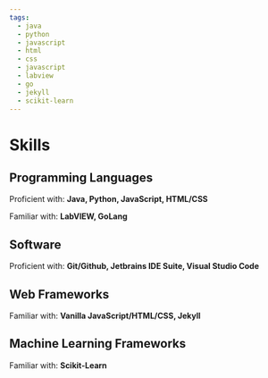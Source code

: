 ```yaml
---
tags: 
  - java
  - python
  - javascript
  - html
  - css
  - javascript
  - labview
  - go
  - jekyll
  - scikit-learn
---
```

# Skills

## Programming Languages
Proficient with: **Java, Python, JavaScript, HTML/CSS**

Familiar with: **LabVIEW, GoLang**

## Software
Proficient with: **Git/Github, Jetbrains IDE Suite, Visual Studio Code**

## Web Frameworks
Familiar with: **Vanilla JavaScript/HTML/CSS, Jekyll**

## Machine Learning Frameworks
Familiar with: **Scikit-Learn**